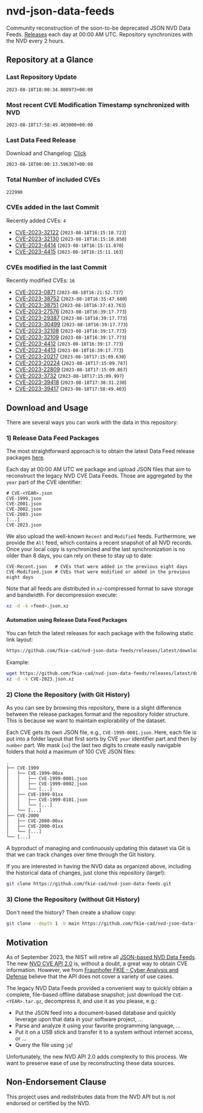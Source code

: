 # nvd-json-data-feeds

Community reconstruction of the soon-to-be deprecated JSON NVD Data Feeds. 
[Releases](https://github.com/fkie-cad/nvd-json-data-feeds/releases/latest) each day at 00:00 AM UTC.
Repository synchronizes with the NVD every 2 hours.

## Repository at a Glance

### Last Repository Update

```plain
2023-08-18T18:00:34.800973+00:00
```

### Most recent CVE Modification Timestamp synchronized with NVD

```plain
2023-08-18T17:58:49.403000+00:00
```

### Last Data Feed Release

Download and Changelog: [Click](https://github.com/fkie-cad/nvd-json-data-feeds/releases/latest)

```plain
2023-08-18T00:00:13.596307+00:00
```

### Total Number of included CVEs

```plain
222990
```

### CVEs added in the last Commit

Recently added CVEs: `4`

* [CVE-2023-32122](CVE-2023/CVE-2023-321xx/CVE-2023-32122.json) (`2023-08-18T16:15:10.723`)
* [CVE-2023-32130](CVE-2023/CVE-2023-321xx/CVE-2023-32130.json) (`2023-08-18T16:15:10.850`)
* [CVE-2023-4414](CVE-2023/CVE-2023-44xx/CVE-2023-4414.json) (`2023-08-18T16:15:11.070`)
* [CVE-2023-4415](CVE-2023/CVE-2023-44xx/CVE-2023-4415.json) (`2023-08-18T16:15:11.163`)


### CVEs modified in the last Commit

Recently modified CVEs: `16`

* [CVE-2023-0871](CVE-2023/CVE-2023-08xx/CVE-2023-0871.json) (`2023-08-18T16:21:52.737`)
* [CVE-2023-38752](CVE-2023/CVE-2023-387xx/CVE-2023-38752.json) (`2023-08-18T16:35:47.680`)
* [CVE-2023-38751](CVE-2023/CVE-2023-387xx/CVE-2023-38751.json) (`2023-08-18T16:37:43.763`)
* [CVE-2023-27576](CVE-2023/CVE-2023-275xx/CVE-2023-27576.json) (`2023-08-18T16:39:17.773`)
* [CVE-2023-29387](CVE-2023/CVE-2023-293xx/CVE-2023-29387.json) (`2023-08-18T16:39:17.773`)
* [CVE-2023-30499](CVE-2023/CVE-2023-304xx/CVE-2023-30499.json) (`2023-08-18T16:39:17.773`)
* [CVE-2023-32108](CVE-2023/CVE-2023-321xx/CVE-2023-32108.json) (`2023-08-18T16:39:17.773`)
* [CVE-2023-32109](CVE-2023/CVE-2023-321xx/CVE-2023-32109.json) (`2023-08-18T16:39:17.773`)
* [CVE-2023-4412](CVE-2023/CVE-2023-44xx/CVE-2023-4412.json) (`2023-08-18T16:39:17.773`)
* [CVE-2023-4413](CVE-2023/CVE-2023-44xx/CVE-2023-4413.json) (`2023-08-18T16:39:17.773`)
* [CVE-2023-20217](CVE-2023/CVE-2023-202xx/CVE-2023-20217.json) (`2023-08-18T17:15:09.630`)
* [CVE-2023-20224](CVE-2023/CVE-2023-202xx/CVE-2023-20224.json) (`2023-08-18T17:15:09.787`)
* [CVE-2023-22809](CVE-2023/CVE-2023-228xx/CVE-2023-22809.json) (`2023-08-18T17:15:09.867`)
* [CVE-2023-3732](CVE-2023/CVE-2023-37xx/CVE-2023-3732.json) (`2023-08-18T17:15:09.997`)
* [CVE-2023-39418](CVE-2023/CVE-2023-394xx/CVE-2023-39418.json) (`2023-08-18T17:38:31.230`)
* [CVE-2023-39417](CVE-2023/CVE-2023-394xx/CVE-2023-39417.json) (`2023-08-18T17:58:49.403`)


## Download and Usage

There are several ways you can work with the data in this repository:

### 1) Release Data Feed Packages

The most straightforward approach is to obtain the latest Data Feed release packages [here](https://github.com/fkie-cad/nvd-json-data-feeds/releases/latest).

Each day at 00:00 AM UTC we package and upload JSON files that aim to reconstruct the legacy NVD CVE Data Feeds.
Those are aggregated by the `year` part of the CVE identifier:

```
# CVE-<YEAR>.json
CVE-1999.json
CVE-2001.json
CVE-2002.json
CVE-2003.json
[...]
CVE-2023.json
```

We also upload the well-known `Recent` and `Modified` feeds.
Furthermore, we provide the `All` feed, which contains a recent snapshot of all NVD records.
Once your local copy is synchronized and the last synchronization is no older than 8 days, you can rely on these to stay up to date:

```plain
CVE-Recent.json   # CVEs that were added in the previous eight days
CVE-Modified.json # CVEs that were modified or added in the previous eight days
```

Note that all feeds are distributed in `xz`-compressed format to save storage and bandwidth.
For decompression execute:

```sh
xz -d -k <feed>.json.xz
```


#### Automation using Release Data Feed Packages

You can fetch the latest releases for each package with the following static link layout:

```sh
https://github.com/fkie-cad/nvd-json-data-feeds/releases/latest/download/CVE-<YEAR>.json.xz
```

Example:

```sh
wget https://github.com/fkie-cad/nvd-json-data-feeds/releases/latest/download/CVE-2023.json.xz
xz -d -k CVE-2023.json.xz
```

### 2) Clone the Repository (with Git History)

As you can see by browsing this repository, there is a slight difference between the release packages format and the repository folder structure.
This is because we want to maintain explorability of the dataset.

Each CVE gets its own JSON file, e.g., `CVE-1999-0001.json`.
Here, each file is put into a folder layout that first sorts by CVE `year` identifier part and then by `number` part.
We mask (`xx`) the last two digits to create easily navigable folders that hold a maximum of 100 CVE JSON files:

```plain
.
├── CVE-1999
│   ├── CVE-1999-00xx
│   │   ├── CVE-1999-0001.json
│   │   ├── CVE-1999-0002.json
│   │   └── [...]
│   ├── CVE-1999-01xx
│   │   ├── CVE-1999-0101.json
│   │   └── [...]
│   └── [...]
├── CVE-2000
│   ├── CVE-2000-00xx
│   ├── CVE-2000-01xx
│   └── [...]
└── [...]
```

A byproduct of managing and continuously updating this dataset via Git is that we can track changes over time through the Git history.

If you are interested in having the NVD data as organized above, including the historical data of changes, just clone this repository (large!):

```sh
git clone https://github.com/fkie-cad/nvd-json-data-feeds.git
```

### 3) Clone the Repository (without Git History)

Don't need the history? Then create a shallow copy:

```sh
git clone --depth 1 -b main https://github.com/fkie-cad/nvd-json-data-feeds.git
```

## Motivation

As of September 2023, the NIST will retire all [JSON-based NVD Data Feeds](https://nvd.nist.gov/vuln/data-feeds#divRetirementBanner-1).
The new [NVD CVE API 2.0](https://nvd.nist.gov/developers/vulnerabilities) is, without a doubt, a great way to obtain CVE information.
However, we from [Fraunhofer FKIE - Cyber Analysis and Defense](https://www.fkie.fraunhofer.de/en/departments/cad.html) believe that the API does not cover a variety of use cases.

The legacy NVD Data Feeds provided a convenient way to quickly obtain a complete, file-based offline database snapshot; just download the `CVE-<YEAR>.tar.gz`, decompress it, and use it as you please, e.g.:

* Put the JSON feed into a document-based database and quickly leverage upon that data in your software project, ...
* Parse and analyze it using your favorite programming language, ...
* Put it on a USB stick and transfer it to a system without internet access, or ...
* Query the file using `jq`!

Unfortunately, the new NVD API 2.0 adds complexity to this process.
We want to preserve ease of use by reconstructing these data sources.

## Non-Endorsement Clause

This project uses and redistributes data from the NVD API but is not endorsed or certified by the NVD.